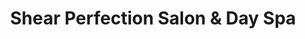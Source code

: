 ---
title: "Shear Perfection Salon & Day Spa"
url: /goose-creek/shear-perfection-salon-and-day-spa/
shop: hairdresser
---